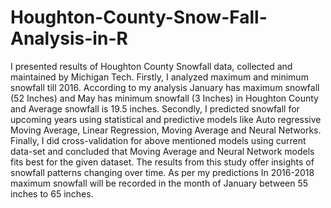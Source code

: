 # Houghton-County-Snow-Fall-Analysis-in-R

I presented results of Houghton County Snowfall data, collected and maintained by Michigan Tech. Firstly, I analyzed maximum and minimum snowfall till 2016. According to my analysis January has maximum snowfall (52 Inches) and May has minimum snowfall (3 Inches) in Houghton County and Average snowfall is 19.5 inches. Secondly, I predicted snowfall for upcoming years using statistical and predictive models like Auto regressive Moving Average, Linear Regression, Moving Average and Neural Networks. Finally, I did cross-validation for above mentioned models using current data-set and concluded that Moving Average and Neural Network models fits best for the given dataset. The results from this study offer insights of snowfall patterns changing over time. As per my predictions In 2016-2018 maximum snowfall will be recorded in the month of January between 55 inches to 65 inches.
